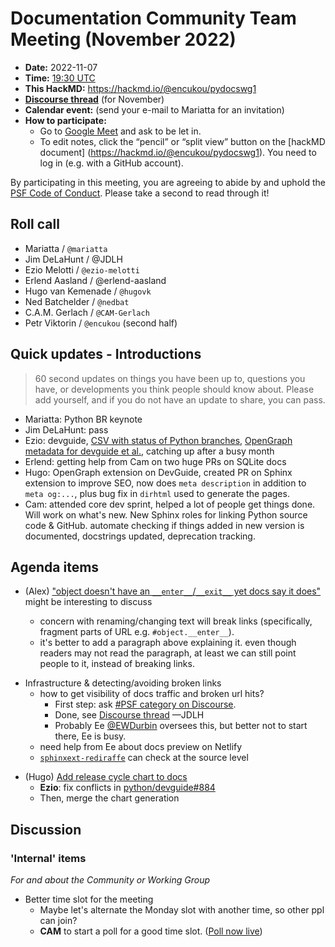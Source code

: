 # Documentation Community Team Meeting (November 2022)

- **Date:** 2022-11-07
- **Time:** [19:30 UTC](https://arewemeetingyet.com/UTC/2022-11-07/19:30/Docs%20Meeting)
- **This HackMD:** https://hackmd.io/@encukou/pydocswg1
- [**Discourse thread**](https://discuss.python.org/t/20057) (for November)
- **Calendar event:** (send your e-mail to Mariatta for an invitation)
- **How to participate:**
  -  Go to [Google Meet](https://meet.google.com/dii-qrzf-wkw) and ask to be let in.
  -  To edit notes, click the “pencil” or “split view” button on the [hackMD document]  (https://hackmd.io/@encukou/pydocswg1). You need to log in (e.g. with a GitHub account).

By participating in this meeting, you are agreeing to abide by and uphold the [PSF Code of Conduct](https://www.python.org/psf/codeofconduct/).
Please take a second to read through it!

## Roll call

- Mariatta / `@mariatta`
- Jim DeLaHunt / @JDLH
- Ezio Melotti / `@ezio-melotti`
- Erlend Aasland / @erlend-aasland
- Hugo van Kemenade / `@hugovk`
- Ned Batchelder / `@nedbat`
- C.A.M. Gerlach / `@CAM-Gerlach`
- Petr Viktorin / `@encukou` (second half)


## Quick updates - Introductions

> 60 second updates on things you have been up to, questions you have, or developments you think people should know about. Please add yourself, and if you do not have an update to share, you can pass.

- Mariatta: Python BR keynote 
- Jim DeLaHunt: pass
- Ezio: devguide, [CSV with status of Python branches](https://github.com/python/devguide/pull/884), [OpenGraph metadata for devguide et al.](https://github.com/python/devguide/pull/953), catching up after a busy month
- Erlend: getting help from Cam on two huge PRs on SQLite docs
- Hugo: OpenGraph extension on DevGuide, created PR on Sphinx extension to improve SEO, now does `meta description` in addition to `meta og:...`, plus bug fix in `dirhtml` used to generate the pages.
- Cam: attended core dev sprint, helped a lot of people get things done. Will work on what's new. New Sphinx roles for linking Python source code & GitHub. automate checking if things added in new version is documented, docstrings updated, deprecation tracking.

## Agenda items

* (Alex) ["object doesn't have an `__enter__`/`__exit__` yet docs say it does"](https://github.com/python/cpython/issues/97699) might be interesting to discuss

    - concern with renaming/changing text will break links (specifically, fragment parts of URL e.g. `#object.__enter__`).
    - it's better to add a paragraph above explaining it. even though readers may not read the paragraph, at least we can still point people to it, instead of breaking links.


- Infrastructure & detecting/avoiding broken links
    - how to get visibility of docs traffic and broken url hits? 
        - First step: ask [#PSF category on Discourse](https://discuss.python.org/c/python-software-foundation/9). 
        - Done, see [Discourse thread](https://discuss.python.org/t/data-on-requests-for-missing-urls-in-docs-python-org-etc/20841) —JDLH
        - Probably Ee [@EWDurbin](https://discuss.python.org/u/ewdurbin/summary) oversees this, but better not to start there, Ee is busy.
    - need help from Ee about docs preview on Netlify
    - [`sphinxext-rediraffe`](https://sphinxext-rediraffe.readthedocs.io/en/latest/) can check at the source level
* (Hugo) [Add release cycle chart to docs](https://github.com/python/docs-community/issues/67)
  * **Ezio**: fix conflicts in [python/devguide#884](https://github.com/python/devguide/pull/884)
  * Then, merge the chart generation

## Discussion

### 'Internal' items

*For and about the Community or Working Group*

- Better time slot for the meeting
  - Maybe let's alternate the Monday slot with another time, so other ppl can join?
  - **CAM** to start a poll for a good time slot. ([Poll now live](https://whenisgood.net/pydocs-team/v3))
